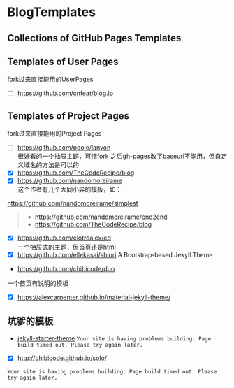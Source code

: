 # BlogTemplates
Collections of GitHub Pages Templates
---
##  Templates of User Pages
fork过来直接能用的UserPages

 - [ ] https://github.com/cnfeat/blog.io 

##  Templates of Project Pages
fork过来直接能用的Project Pages

 - [ ] https://github.com/poole/lanyon<br>
 很好看的一个抽屉主题，可惜fork 之后gh-pages改了baseurl不能用，但自定义域名的方法是可以的
 - [X] https://github.com/TheCodeRecipe/blog
 - [X] https://github.com/nandomoreirame<br>这个作者有几个大同小异的模板，如：<br>
 
 https://github.com/nandomoreirame/simplest
 > *  https://github.com/nandomoreirame/end2end
 > *  https://github.com/TheCodeRecipe/blog

 - [X] https://github.com/elotroalex/ed <br>一个抽屉式的主题，但首页还是html
 - [X] https://github.com/ellekasai/shiori
 A Bootstrap-based Jekyll Theme
 - https://github.com/chibicode/duo 
 
 一个首页有说明的模板

 - [X] https://alexcarpenter.github.io/material-jekyll-theme/
 
 ## 坑爹的模板
 
- [jekyll-starter-theme](http://henrythemes.github.io/jekyll-starter-theme/)
```Your site is having problems building: Page build timed out. Please try again later.```
 - [X] http://chibicode.github.io/solo/
 
 ```Your site is having problems building: Page build timed out. Please try again later.```
 
